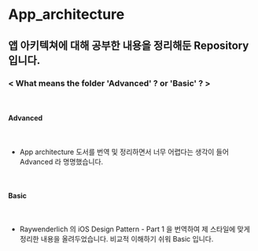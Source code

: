 # App_architecture

## 앱 아키텍쳐에 대해 공부한 내용을 정리해둔 Repository 입니다. 

### < What means the folder 'Advanced' ? or 'Basic' ? >

<br>

#### Advanced

<br>

* App architecture 도서를 번역 및 정리하면서 너무 어렵다는 생각이 들어 Advanced 라 명명했습니다.

<br>

#### Basic

<br>

* Raywenderlich 의 iOS Design Pattern - Part 1 을 번역하여 제 스타일에 맞게 정리한 내용을 올려두었습니다. 비교적 이해하기 쉬워 Basic 입니다. 
